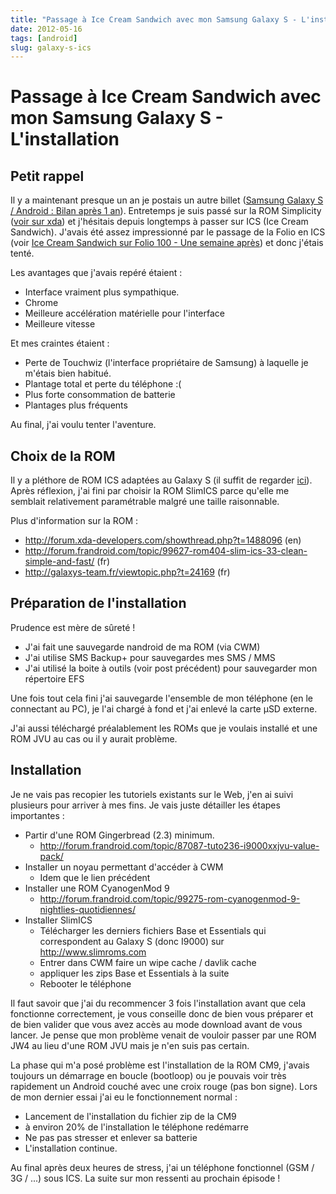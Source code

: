 ```yaml
---
title: "Passage à Ice Cream Sandwich avec mon Samsung Galaxy S - L'installation"
date: 2012-05-16
tags: [android]
slug: galaxy-s-ics
---
```

# Passage à Ice Cream Sandwich avec mon Samsung Galaxy S - L'installation

## Petit rappel
Il y a maintenant presque un an je postais un autre billet ([Samsung Galaxy S / Android : Bilan après 1 an](/blog/galaxy-s-one-year-after)). Entretemps je suis passé sur la ROM Simplicity ([voir sur xda](http://forum.xda-developers.com/showthread.php?t=1203047)) et j'hésitais depuis longtemps à passer sur ICS (Ice Cream Sandwich). J'avais été assez impressionné par le passage de la Folio en ICS (voir [Ice Cream Sandwich sur Folio 100 - Une semaine après](/blog/ice-cream-sandwich-folio-100-1)) et donc j'étais tenté.

Les avantages que j'avais repéré étaient :

* Interface vraiment plus sympathique.
* Chrome
* Meilleure accélération matérielle pour l'interface
* Meilleure vitesse

Et mes craintes étaient :

* Perte de Touchwiz (l'interface propriétaire de Samsung) à laquelle je m'étais bien habitué.
* Plantage total et perte du téléphone :(
* Plus forte consommation de batterie
* Plantages plus fréquents

Au final, j'ai voulu tenter l'aventure.


## Choix de la ROM

Il y a pléthore de ROM ICS adaptées au Galaxy S (il suffit de regarder [ici](http://forum.xda-developers.com/forumdisplay.php?f=665)). Après réflexion, j'ai fini par choisir la ROM SlimICS parce qu'elle me semblait relativement paramétrable malgré une taille raisonnable.

Plus d'information sur la ROM :

* http://forum.xda-developers.com/showthread.php?t=1488096 (en)
* http://forum.frandroid.com/topic/99627-rom404-slim-ics-33-clean-simple-and-fast/ (fr)
* http://galaxys-team.fr/viewtopic.php?t=24169 (fr)

## Préparation de l'installation

Prudence est mère de sûreté !

* J'ai fait une sauvegarde nandroid de ma ROM (via CWM)
* J'ai utilise SMS Backup+ pour sauvegardes mes SMS / MMS
* J'ai utilisé la boite à outils (voir post précédent) pour sauvegarder mon répertoire EFS

Une fois tout cela fini j'ai sauvegarde l'ensemble de mon téléphone (en le connectant au PC), je l'ai chargé à fond et j'ai enlevé la carte µSD externe.

J'ai aussi téléchargé préalablement les ROMs que je voulais installé et une ROM JVU au cas ou il y aurait problème.

## Installation

Je ne vais pas recopier les tutoriels existants sur le Web, j'en ai suivi plusieurs pour arriver à mes fins. Je vais juste détailler les étapes importantes :

* Partir d'une ROM Gingerbread (2.3) minimum.
    * http://forum.frandroid.com/topic/87087-tuto236-i9000xxjvu-value-pack/
* Installer un noyau permettant d'accéder à CWM
    * Idem que le lien précédent
* Installer une ROM CyanogenMod 9
    * http://forum.frandroid.com/topic/99275-rom-cyanogenmod-9-nightlies-quotidiennes/
* Installer SlimICS
    - Télécharger les derniers fichiers Base et Essentials qui correspondent au Galaxy S (donc I9000) sur http://www.slimroms.com
    - Entrer dans CWM faire un wipe cache / davlik cache
    - appliquer les zips  Base et Essentials à la suite
    - Rebooter le téléphone

Il faut savoir que j'ai du recommencer 3 fois l'installation avant que cela fonctionne correctement, je vous conseille donc de bien vous préparer et de bien valider que vous avez accès au mode download avant de vous lancer. Je pense que mon problème venait de vouloir passer par une ROM JW4 au lieu d'une ROM JVU mais je n'en suis pas certain.

La phase qui m'a posé problème est l'installation de la ROM CM9, j'avais toujours un démarrage en boucle (bootloop) ou je pouvais voir très rapidement un Android couché avec une croix rouge (pas bon signe). Lors de mon dernier essai j'ai eu le fonctionnement normal :

* Lancement de l'installation du fichier zip de la CM9
* à environ 20% de l'installation le téléphone redémarre
* Ne pas pas stresser et enlever sa batterie
* L'installation continue.

Au final après deux heures de stress, j'ai un téléphone fonctionnel (GSM / 3G / ...) sous ICS. La suite sur mon ressenti au prochain épisode !

